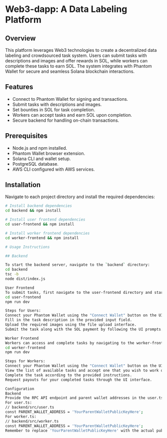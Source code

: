 # Web3-dapp: A Data Labeling Platform

## Overview

This platform leverages Web3 technologies to create a decentralized data labeling and crowdsourced task system. Users can submit tasks with descriptions and images and offer rewards in SOL, while workers can complete these tasks to earn SOL. The system integrates with Phantom Wallet for secure and seamless Solana blockchain interactions.

## Features

- Connect to Phantom Wallet for signing and transactions.
- Submit tasks with descriptions and images.
- Set bounties in SOL for task completion.
- Workers can accept tasks and earn SOL upon completion.
- Secure backend for handling on-chain transactions.

## Prerequisites

- Node.js and npm installed.
- Phantom Wallet browser extension.
- Solana CLI and wallet setup.
- PostgreSQL database.
- AWS CLI configured with AWS services.

## Installation

Navigate to each project directory and install the required dependencies:

```bash
# Install backend dependencies
cd backend && npm install

# Install user frontend dependencies
cd user-frontend && npm install

# Install worker frontend dependencies
cd worker-frontend && npm install

# Usage Instructions

## Backend

To start the backend server, navigate to the `backend` directory:
cd backend
tsc -b
node dist/index.js

User Frontend
To submit tasks, first navigate to the user-frontend directory and start the frontend application:
cd user-frontend
npm run dev

Steps for Users:
Connect your Phantom Wallet using the "Connect Wallet" button on the UI.
Fill in the task description in the provided input field.
Upload the required images using the file upload interface.
Submit the task along with the SOL payment by following the UI prompts.

Worker Frontend
Workers can access and complete tasks by navigating to the worker-frontend directory and starting the frontend application:
cd worker-frontend
npm run dev

Steps for Workers:
Connect your Phantom Wallet using the "Connect Wallet" button on the UI.
View the list of available tasks and accept one that you wish to work on.
Complete the task according to the provided instructions.
Request payouts for your completed tasks through the UI interface.

Configuration
Backend
Provide the RPC API endpoint and parent wallet addresses in the user.ts and worker.ts files within the backend/src directory.
For user.ts:
// backend/src/user.ts
const PARENT_WALLET_ADDRESS = 'YourParentWalletPublicKeyHere';
For worker.ts:
// backend/src/worker.ts
const PARENT_WALLET_ADDRESS = 'YourParentWalletPublicKeyHere';
Remember to replace 'YourParentWalletPublicKeyHere' with the actual public key of the parent wallet that will be used to receive and send SOL.